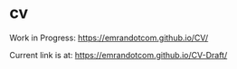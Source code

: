 # cv

Work in Progress:
https://emrandotcom.github.io/CV/

Current link is at:
https://emrandotcom.github.io/CV-Draft/
